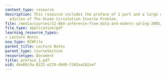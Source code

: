 ```yaml
---
content_type: resource
description: This resource includes the preface of 1 part and a large extent the second
  edition of The Ocean Circulation Inverse Problem.
file: /media/courses/12-864-inference-from-data-and-models-spring-2005/4be86c9a0221e219db00f265aa182aaf_preface_1.pdf
file_type: application/pdf
learning_resource_types:
- Lecture Notes
ocw_type: OCWFile
parent_title: Lecture Notes
parent_type: CourseSection
resourcetype: Document
title: preface_1.pdf
uid: 4be86c9a-0221-e219-db00-f265aa182aaf
---
```

